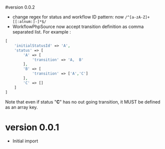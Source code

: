 #version 0.0.2
- change regex for status and workflow ID pattern: now `/^[a-zA-Z]+[[:alnum:]-]*$/`
- WorkflowPhpSource now accept transition definition as comma separated list. For example :

```php
[
	'initialStatusId' => 'A',
	'status' => [
		'A' => [
			'transition' => 'A,  B'
		],
		'B' => [
			'transition' => ['A','C']
		],
		'C' => []
	]
]
```

Note that even if status "**C**" has no out going transition, it MUST be defined as an array key.
 
# version 0.0.1
- Initial import